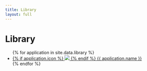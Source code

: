 ```yaml
---
title: Library
layout: full
---
```


# Library

<ul class="applications">
    {% for application in site.data.library %}
        <li>
            <a href="/programs/{{ application.uid }}">
                <div class="application-header">
                    <div class="application-name">
                        {% if application.icon %}
                            <img class="icon" src="{{ application.icon }}">
                        {% endif %}
                        {{ application.name }}
                    </div>
                </div>
            </a>
        </li>
    {% endfor %}
</ul>
